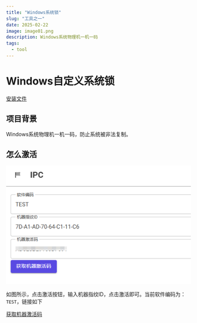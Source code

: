 ```yaml
---
title: "Windows系统锁"
slug: "工具之一"
date: 2025-02-22
image: image01.png
description: Windows系统物理机一机一码
tags:
  - tool
---
```


# Windows自定义系统锁

[安装文件](http://42.193.239.83/_project/Activator%20Setup.exe)

## 项目背景

Windows系统物理机一机一码，防止系统被非法复制。

## 怎么激活

![](image02.png)

如图所示，点击激活按钮，输入机器指纹ID，点击激活即可。当前软件编码为：`TEST`，链接如下

[获取机器激活码](http://42.193.239.83/syslicense)

